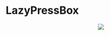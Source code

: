 # LazyPressBox
<p align="center">
  <img src="https://user-images.githubusercontent.com/24914365/108732330-1ff89280-7536-11eb-814c-45a476f316a6.png">
</p>
